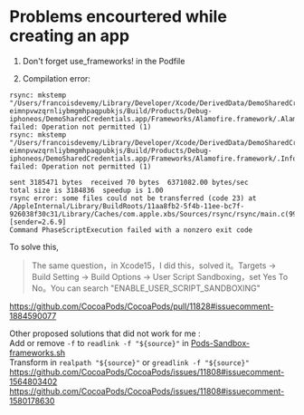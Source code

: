 # Problems encourtered while creating an app

1. Don't forget use_frameworks! in the Podfile

2. Compilation error:

```
rsync: mkstemp "/Users/francoisdevemy/Library/Developer/Xcode/DerivedData/DemoSharedCredentials-eimnpvwzqrnliybmgmhpaqpubkjs/Build/Products/Debug-iphoneos/DemoSharedCredentials.app/Frameworks/Alamofire.framework/.Alamofire.piojbA" failed: Operation not permitted (1)
rsync: mkstemp "/Users/francoisdevemy/Library/Developer/Xcode/DerivedData/DemoSharedCredentials-eimnpvwzqrnliybmgmhpaqpubkjs/Build/Products/Debug-iphoneos/DemoSharedCredentials.app/Frameworks/Alamofire.framework/.Info.plist.VoW8C8" failed: Operation not permitted (1)

sent 3185471 bytes  received 70 bytes  6371082.00 bytes/sec
total size is 3184836  speedup is 1.00
rsync error: some files could not be transferred (code 23) at /AppleInternal/Library/BuildRoots/11aa8fb2-5f4b-11ee-bc7f-926038f30c31/Library/Caches/com.apple.xbs/Sources/rsync/rsync/main.c(996) [sender=2.6.9]
Command PhaseScriptExecution failed with a nonzero exit code
```

To solve this,
> The same question，in Xcode15，I did this，solved it。Targets -> Build Setting -> Build Options -> User Script Sandboxing，set Yes To No。You can search "ENABLE_USER_SCRIPT_SANDBOXING"

https://github.com/CocoaPods/CocoaPods/pull/11828#issuecomment-1884590077

Other proposed solutions that did not work for me :<br>
Add or remove `-f` to `readlink -f "${source}"` in [Pods-Sandbox-frameworks.sh](Sandbox%2FPods%2FTarget%20Support%20Files%2FPods-Sandbox%2FPods-Sandbox-frameworks.sh)
<br>Transform in `realpath "${source}"` or `greadlink -f "${source}"` <br>
https://github.com/CocoaPods/CocoaPods/issues/11808#issuecomment-1564803402 <br>
https://github.com/CocoaPods/CocoaPods/issues/11808#issuecomment-1580178630